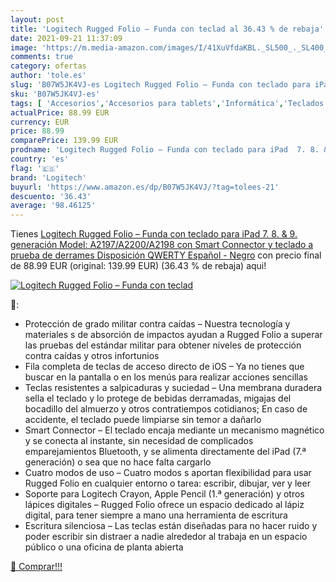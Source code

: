 ```yaml
---
layout: post
title: 'Logitech Rugged Folio – Funda con teclad al 36.43 % de rebaja'
date: 2021-09-21 11:37:09
image: 'https://m.media-amazon.com/images/I/41XuVfdaKBL._SL500_._SL400_.jpg'
comments: true
category: ofertas
author: 'tole.es'
slug: 'B07W5JK4VJ-es Logitech Rugged Folio – Funda con teclado para iPad 7. 8....'
sku: 'B07W5JK4VJ-es'
tags: [ 'Accesorios','Accesorios para tablets','Informática','Teclados para tablets','ipad','logitech', ]
actualPrice: 88.99 EUR
currency: EUR
price: 88.99
comparePrice: 139.99 EUR
prodname: 'Logitech Rugged Folio – Funda con teclado para iPad  7. 8. & 9. generación  Model: A2197/A2200/A2198  con Smart Connector y teclado a prueba de derrames  Disposición QWERTY Español - Negro'
country: 'es'
flag: '🇪🇸'
brand: 'Logitech'
buyurl: 'https://www.amazon.es/dp/B07W5JK4VJ/?tag=tolees-21'
descuento: '36.43'
average: '98.46125'
---
```


Tienes [Logitech Rugged Folio – Funda con teclado para iPad  7. 8. & 9. generación  Model: A2197/A2200/A2198  con Smart Connector y teclado a prueba de derrames  Disposición QWERTY Español - Negro](https://www.amazon.es/dp/B07W5JK4VJ/?tag=tolees-21) con precio final de  88.99 EUR (original: 139.99 EUR) (36.43 %  de rebaja) aqui!

[![Logitech Rugged Folio – Funda con teclad](https://m.media-amazon.com/images/I/41XuVfdaKBL._SL500_._SL400_.jpg)](https://www.amazon.es/dp/B07W5JK4VJ/?tag=tolees-21)

🔎:

- Protección de grado militar contra caídas – Nuestra tecnología y materiales s de absorción de impactos ayudan a Rugged Folio a superar las pruebas del estándar militar para obtener niveles de protección contra caídas y otros infortunios
- Fila completa de teclas de acceso directo de iOS – Ya no tienes que buscar en la pantalla o en los menús para realizar acciones sencillas
- Teclas resistentes a salpicaduras y suciedad – Una membrana duradera sella el teclado y lo protege de bebidas derramadas, migajas del bocadillo del almuerzo y otros contratiempos cotidianos; En caso de accidente, el teclado puede limpiarse sin temor a dañarlo
- Smart Connector – El teclado encaja mediante un mecanismo magnético y se conecta al instante, sin necesidad de complicados emparejamientos Bluetooth, y se alimenta directamente del iPad (7.ª generación) o sea que no hace falta cargarlo
- Cuatro modos de uso – Cuatro modos s aportan flexibilidad para usar Rugged Folio en cualquier entorno o tarea: escribir, dibujar, ver y leer
- Soporte para Logitech Crayon, Apple Pencil (1.ª generación) y otros lápices digitales – Rugged Folio ofrece un espacio dedicado al lápiz digital, para tener siempre a mano una herramienta de escritura
- Escritura silenciosa – Las teclas están diseñadas para no hacer ruido y poder escribir sin distraer a nadie alrededor al trabaja en un espacio público o una oficina de planta abierta

[🛒 Comprar!!!](https://www.amazon.es/dp/B07W5JK4VJ/?tag=tolees-21)
